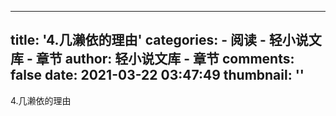 
---
title: '4.几濑依的理由'
categories: 
    - 阅读
    - 轻小说文库 - 章节
author: 轻小说文库 - 章节
comments: false
date: 2021-03-22 03:47:49
thumbnail: ''
---

<div>   
4.几濑依的理由  
</div>
            